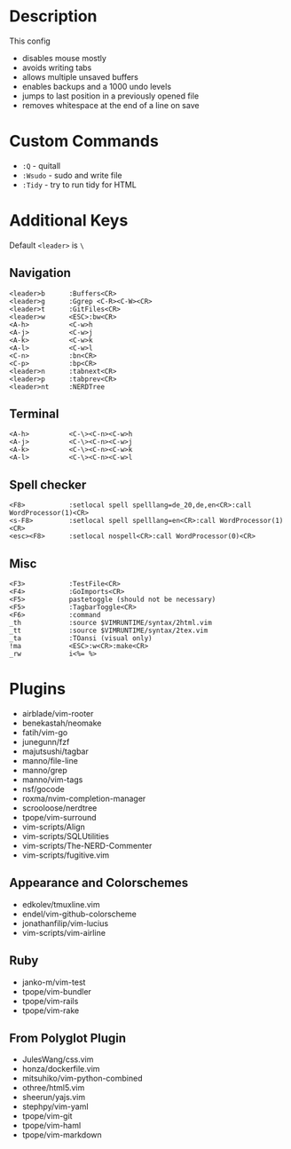 # Description

This config

* disables mouse mostly
* avoids writing tabs
* allows multiple unsaved buffers
* enables backups and a 1000 undo levels
* jumps to last position in a previously opened file
* removes whitespace at the end of a line on save

# Custom Commands

* `:Q` - quitall
* `:Wsudo` - sudo and write file
* `:Tidy` - try to run tidy for HTML

# Additional Keys

Default `<leader>` is `\`

## Navigation

```
<leader>b      :Buffers<CR>
<leader>g      :Ggrep <C-R><C-W><CR>
<leader>t      :GitFiles<CR>
<leader>w      <ESC>:bw<CR>
<A-h>          <C-w>h
<A-j>          <C-w>j
<A-k>          <C-w>k
<A-l>          <C-w>l
<C-n>          :bn<CR>
<C-p>          :bp<CR>
<leader>n      :tabnext<CR>
<leader>p      :tabprev<CR>
<leader>nt     :NERDTree
```

## Terminal

```
<A-h>          <C-\><C-n><C-w>h
<A-j>          <C-\><C-n><C-w>j
<A-k>          <C-\><C-n><C-w>k
<A-l>          <C-\><C-n><C-w>l
```

## Spell checker

```
<F8>           :setlocal spell spelllang=de_20,de,en<CR>:call WordProcessor(1)<CR>
<s-F8>         :setlocal spell spelllang=en<CR>:call WordProcessor(1)<CR>
<esc><F8>      :setlocal nospell<CR>:call WordProcessor(0)<CR>
```

## Misc

```
<F3>           :TestFile<CR>
<F4>           :GoImports<CR>
<F5>           pastetoggle (should not be necessary)
<F5>           :TagbarToggle<CR>
<F6>           :command
_th            :source $VIMRUNTIME/syntax/2html.vim
_tt            :source $VIMRUNTIME/syntax/2tex.vim
_ta            :TOansi (visual only)
!ma            <ESC>:w<CR>:make<CR>
_rw            i<%= %>
```

# Plugins

* airblade/vim-rooter
* benekastah/neomake
* fatih/vim-go
* junegunn/fzf
* majutsushi/tagbar
* manno/file-line
* manno/grep
* manno/vim-tags
* nsf/gocode
* roxma/nvim-completion-manager
* scrooloose/nerdtree
* tpope/vim-surround
* vim-scripts/Align
* vim-scripts/SQLUtilities
* vim-scripts/The-NERD-Commenter
* vim-scripts/fugitive.vim

## Appearance and Colorschemes

* edkolev/tmuxline.vim
* endel/vim-github-colorscheme
* jonathanfilip/vim-lucius
* vim-scripts/vim-airline

## Ruby

* janko-m/vim-test
* tpope/vim-bundler
* tpope/vim-rails
* tpope/vim-rake

## From Polyglot Plugin

* JulesWang/css.vim
* honza/dockerfile.vim
* mitsuhiko/vim-python-combined
* othree/html5.vim
* sheerun/yajs.vim
* stephpy/vim-yaml
* tpope/vim-git
* tpope/vim-haml
* tpope/vim-markdown
